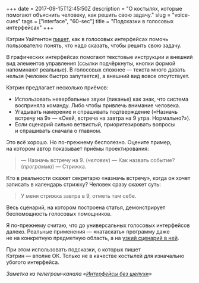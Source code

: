 +++
date = 2017-09-15T12:45:50Z
description = "О костылях, которые помогают объяснить человеку, как решить свою задачу."
slug = "voice-cues"
tags = ["interface", "60-sec"]
title = "Подсказки в голосовых интерфейсах"
+++

Кэтрин Уайтентон [пишет](https://www.nngroup.com/articles/audio-signifiers-voice-interaction/), как в голосовых интерфейсах помочь пользователю понять, что надо сказать, чтобы решить свою задачу.

В графических интерфейсах помогают текстовые инструкции и внешний вид элементов управления (ссылки подчёркнуты, кнопки формой напоминают реальные). В голосовых сложнее — текста много давать нельзя (человек быстро запутается), а внешний вид вовсе отсутствует.

Кэтрин предлагает несколько приёмов:

- Использовать невербальные звуки (пиканье) как знак, что система восприняла команду. Либо чтобы привлечь внимание человека.
- Угадывать намерение и спрашивать подтверждение («Назначь встречу на 9» — «Окей, встреча на завтра на 9 утра. Нормально?»).
- Если сценарий сильно ветвистый, приоритезировать вопросы и спрашивать сначала о главном.

Это всё хорошо. Но по-прежнему бесполезно. Оцените пример, на котором автор показывает приёмы проектирования:

> — Назначь встречу на 9. (_человек_)
> — Как назвать событие? (_программа_)
> — Стрижка.

Кто в реальности скажет секретарю «назначь встречу», когда он хочет записать в календарь стрижку? Человек сразу скажет суть:

> У меня стрижка завтра в 9, отметь там себе.

Весь сценарий, на котором построена статья, демонстрирует беспомощность голосовых помощников.

Я по-прежнему считаю, что до универсальных голосовых интерфейсов далеко. Реальные применения — «натаскать» программу даже не на конкретную предметную область, а на [узкий сценарий в ней](https://antonz.ru/voice-interface-leaking-abstraction/).

При этом использовать подсказки, о которых пишет Кэтрин — вполне ОК. Только не в качестве костылей для изначально убогого интерфейса.

<div class="row">
<div class="col-xs-12 col-sm-10 col-md-8"><p><em>Заметка из телеграм-канала <span class="nowrap"><i class="fa fa-star-o color-sin"></i> «<a href="https://t.me/dangry">Интерфейсы без шелухи</a>»</span></em></p></div>
</div>

